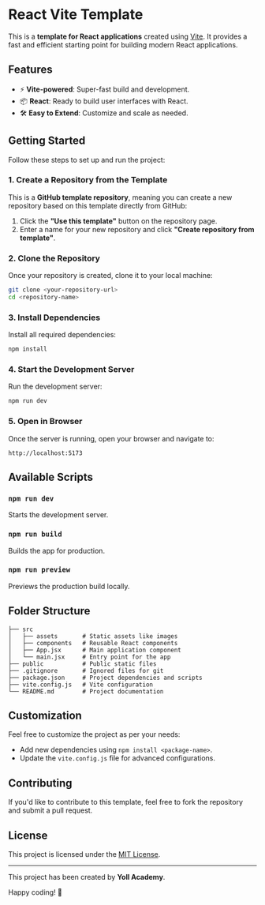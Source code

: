 # React Vite Template

This is a **template for React applications** created using [Vite](https://vitejs.dev/). It provides a fast and efficient starting point for building modern React applications.

## Features

- ⚡ **Vite-powered**: Super-fast build and development.
- 📦 **React**: Ready to build user interfaces with React.
- 🛠️ **Easy to Extend**: Customize and scale as needed.

## Getting Started

Follow these steps to set up and run the project:

### 1. Create a Repository from the Template

This is a **GitHub template repository**, meaning you can create a new repository based on this template directly from GitHub:

1. Click the **"Use this template"** button on the repository page.
2. Enter a name for your new repository and click **"Create repository from template"**.

### 2. Clone the Repository

Once your repository is created, clone it to your local machine:

```bash
git clone <your-repository-url>
cd <repository-name>
```

### 3. Install Dependencies

Install all required dependencies:

```bash
npm install
```

### 4. Start the Development Server

Run the development server:

```bash
npm run dev
```

### 5. Open in Browser

Once the server is running, open your browser and navigate to:

```
http://localhost:5173
```

## Available Scripts

### `npm run dev`

Starts the development server.

### `npm run build`

Builds the app for production.

### `npm run preview`

Previews the production build locally.

## Folder Structure

```
├── src
│   ├── assets       # Static assets like images
│   ├── components   # Reusable React components
│   ├── App.jsx      # Main application component
│   └── main.jsx     # Entry point for the app
├── public           # Public static files
├── .gitignore       # Ignored files for git
├── package.json     # Project dependencies and scripts
├── vite.config.js   # Vite configuration
└── README.md        # Project documentation
```

## Customization

Feel free to customize the project as per your needs:

- Add new dependencies using `npm install <package-name>`.
- Update the `vite.config.js` file for advanced configurations.

## Contributing

If you'd like to contribute to this template, feel free to fork the repository and submit a pull request.

## License

This project is licensed under the [MIT License](LICENSE).

---

This project has been created by **Yoll Academy**.

Happy coding! 🎉
